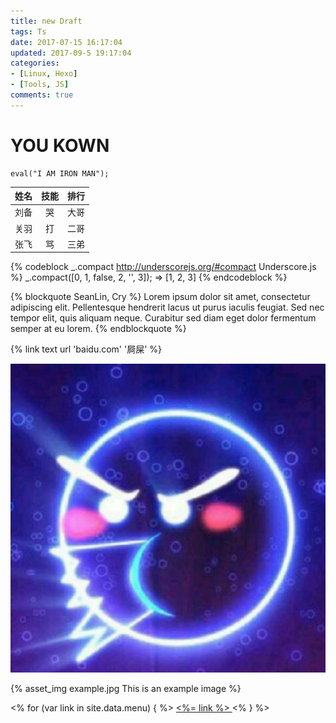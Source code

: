 ```yaml
---
title: new Draft
tags: Ts
date: 2017-07-15 16:17:04
updated: 2017-09-5 19:17:04
categories: 
- [Linux, Hexo]
- [Tools, JS]
comments: true
---
```


# YOU KOWN 

```
eval("I AM IRON MAN");

```

姓名|技能|排行
--|:--:| --:
刘备|哭|大哥
关羽|打|二哥
张飞|骂|三弟

{% codeblock _.compact http://underscorejs.org/#compact Underscore.js %}
_.compact([0, 1, false, 2, '', 3]);
=> [1, 2, 3]
{% endcodeblock %}

{% blockquote SeanLin, Cry %}
Lorem ipsum dolor sit amet, consectetur adipiscing elit. Pellentesque hendrerit lacus ut purus iaculis feugiat. Sed nec tempor elit, quis aliquam neque. Curabitur sed diam eget dolor fermentum semper at eu lorem.
{% endblockquote %}


{% link text url 'baidu.com' '屙屎' %}

![](/images/common/log.jpg)

{% asset_img example.jpg This is an example image %}

<% for (var link in site.data.menu) { %>
  <a href="<%= site.data.menu[link] %>"> <%= link %> </a>
<% } %>